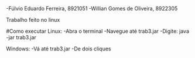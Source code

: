 -Fúlvio Eduardo Ferreira, 8921051
-Willian Gomes de Oliveira, 8922305

Trabalho feito no linux

#Como executar
Linux:
-Abra o terminal
-Navegue até trab3.jar
-Digite: java -jar trab3.jar
  
Windows:
-Vá até trab3.jar
-De dois cliques
  

  

